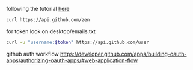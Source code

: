 following the tutorial [here](https://developer.github.com/v3/guides/getting-started/#conditional-requests) 

```bash
curl https://api.github.com/zen
```

for token look on desktop/emails.txt

```bash
curl -u "username:$token" https://api.github.com/user
```

github auth workflow 
https://developer.github.com/apps/building-oauth-apps/authorizing-oauth-apps/#web-application-flow



